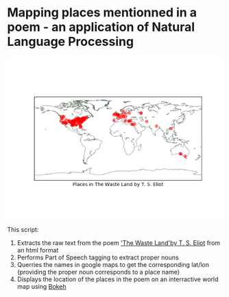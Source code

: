 # Mapping places mentionned in a poem - an application of Natural Language Processing

<p align="center">
  <img src="MapOfPlaces.png">
</p>

This script:
1. Extracts the raw text from the poem ['The Waste Land'by T. S. Eliot](http://www.gutenberg.org/ebooks/1321?msg=welcome_stranger) from an html format
2. Performs Part of Speech tagging to extract proper nouns
3. Querries the names in google maps to get the corresponding lat/lon (providing the proper noun corresponds to a place name)
4. Displays the location of the places in the poem on an interractive world map using [Bokeh](https://bokeh.pydata.org/en/latest/)
